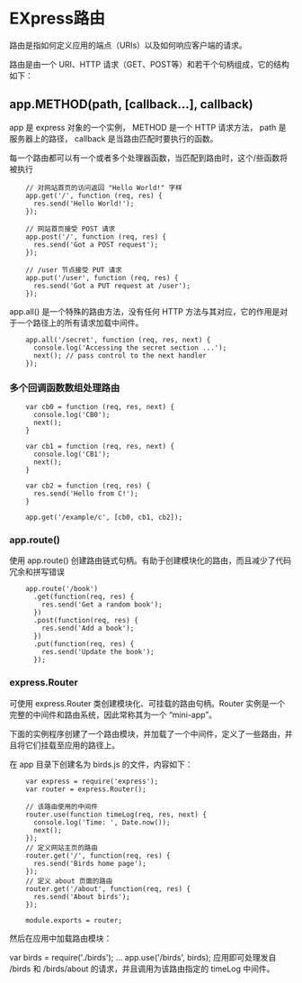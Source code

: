 
# EXpress路由

路由是指如何定义应用的端点（URIs）以及如何响应客户端的请求。

路由是由一个 URI、HTTP 请求（GET、POST等）和若干个句柄组成，它的结构如下： 

## app.METHOD(path, [callback...], callback)
 app 是 express 对象的一个实例， METHOD 是一个 HTTP 请求方法， path 是服务器上的路径， callback 是当路由匹配时要执行的函数。

每一个路由都可以有一个或者多个处理器函数，当匹配到路由时，这个/些函数将被执行


```
	// 对网站首页的访问返回 "Hello World!" 字样
	app.get('/', function (req, res) {
	  res.send('Hello World!');
	});

	// 网站首页接受 POST 请求
	app.post('/', function (req, res) {
	  res.send('Got a POST request');
	});

	// /user 节点接受 PUT 请求
	app.put('/user', function (req, res) {
	  res.send('Got a PUT request at /user');
	});

```

app.all() 是一个特殊的路由方法，没有任何 HTTP 方法与其对应，它的作用是对于一个路径上的所有请求加载中间件。

```
	app.all('/secret', function (req, res, next) {
	  console.log('Accessing the secret section ...');
	  next(); // pass control to the next handler
	});
```

### 多个回调函数数组处理路由

```
	var cb0 = function (req, res, next) {
	  console.log('CB0');
	  next();
	}

	var cb1 = function (req, res, next) {
	  console.log('CB1');
	  next();
	}

	var cb2 = function (req, res) {
	  res.send('Hello from C!');
	}

	app.get('/example/c', [cb0, cb1, cb2]);

```

### app.route()

使用 app.route() 创建路由链式句柄。有助于创建模块化的路由，而且减少了代码冗余和拼写错误

```
	app.route('/book')
	  .get(function(req, res) {
	    res.send('Get a random book');
	  })
	  .post(function(req, res) {
	    res.send('Add a book');
	  })
	  .put(function(req, res) {
	    res.send('Update the book');
	  });

```


### express.Router

可使用 express.Router 类创建模块化、可挂载的路由句柄。Router 实例是一个完整的中间件和路由系统，因此常称其为一个 “mini-app”。

下面的实例程序创建了一个路由模块，并加载了一个中间件，定义了一些路由，并且将它们挂载至应用的路径上。


在 app 目录下创建名为 birds.js 的文件，内容如下：

```
	var express = require('express');
	var router = express.Router();

	// 该路由使用的中间件
	router.use(function timeLog(req, res, next) {
	  console.log('Time: ', Date.now());
	  next();
	});
	// 定义网站主页的路由
	router.get('/', function(req, res) {
	  res.send('Birds home page');
	});
	// 定义 about 页面的路由
	router.get('/about', function(req, res) {
	  res.send('About birds');
	});

	module.exports = router;

```

然后在应用中加载路由模块：

var birds = require('./birds');
...
app.use('/birds', birds);
应用即可处理发自 /birds 和 /birds/about 的请求，并且调用为该路由指定的 timeLog 中间件。
